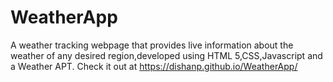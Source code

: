 # WeatherApp
A weather tracking webpage that provides live information about the weather of any desired region,developed using HTML 5,CSS,Javascript and a Weather APT.
Check it out at  https://dishanp.github.io/WeatherApp/
